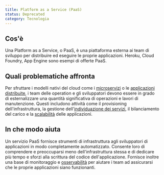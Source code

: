 ```yaml
---
title: Platform as a Service (PaaS)
status: Deprecated
category: Tecnologia
---
```


## Cos'è

Una Platform as a Service, o PaaS, è una piattaforma esterna ai team di sviluppo per distribuire ed eseguire le proprie applicazioni. Heroku, Cloud Foundry, App Engine sono esempi di offerte PaaS.

## Quali problematiche affronta

Per sfruttare i modelli nativi del cloud come i [microservizi](/it/microservices/) o le [applicazioni distribuite](/it/distributed-apps/), i team delle operation e gli sviluppatori devono essere in grado di esternalizzare una quantità significativa di operazioni e lavori di manutenzione. Questi includono attività come il provisioning dell'infrastruttura, la gestione dell'[individuazione dei servizi](/service-discovery/), il bilanciamento del carico e la [scalabilità](/it/scalability/) delle applicazioni.

## In che modo aiuta

Un servizio PaaS fornisce strumenti di infrastruttura agli sviluppatori di applicazioni in modo completamente automatizzato. Consente loro di comprendere e preoccuparsi meno dell'infrastruttura stessa e di dedicare più tempo e sforzi alla scrittura del codice dell'applicazione. Fornisce inoltre una base di monitoraggio e [osservabilità](/it/observability/) per aiutare i team ad assicurarsi che le proprie applicazioni siano funzionanti. 
